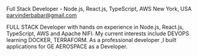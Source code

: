 Full Stack Developer - Node.js, React.js, TypeScript, AWS New York, USA parvinderbabar@gmail.com

FULL STACK Developer with hands on experience in Node.js, React.js, TypeScript, AWS and Apache NIFI. My current interests include DEVOPS learning DOCKER, TERRAFORM. As a professional developer ,I built applications for GE AEROSPACE as a Developer.

